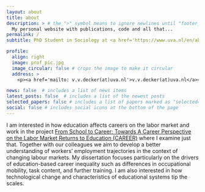 ```yaml
---
layout: about
title: about
description: > # the ">" symbol means to ignore newlines until "footer_text:"
  My personal website with publications, code and all that...
permalink: /
subtitle: PhD Student in Sociology at <a href='https://www.uva.nl/en/about-the-uva/organisation/faculties/faculty-of-social-and-behavioural-sciences/disciplines/sociology/sociology.html'>University of Amsterdam</a>.

profile:
  align: right
  image: prof_pic.jpg
  image_circular: false # crops the image to make it circular
  address: >
    <p><a href='mailto: v.v.decker(at)uva.nl'>v.v.decker(at)uva.nl</a></p>

news: false  # includes a list of news items
latest_posts: false  # includes a list of the newest posts
selected_papers: false # includes a list of papers marked as "selected={true}"
social: false # includes social icons at the bottom of the page
---
```


I am interested in how education affects careers on the labor market and work in the project [From School to Career: Towards A Career Perspective on the Labor Market Returns to Education (CAREER)](https://careerproject.eu/) where I examine just that. Together with our colleagues we aim to develop a better understanding of workers’ employment trajectories in the context of changing labour markets. My dissertation focuses particularly on the drivers of education-based career inequality such as differences in occupational mobility, task content, and further training. I am also interested in how technological change and characteristics of educational systems tip the scales.

